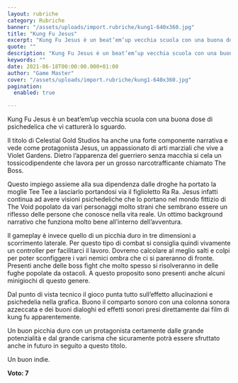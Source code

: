 ```yaml
---
layout: rubriche
category: Rubriche
banner: "/assets/uploads/import.rubriche/kung1-640x360.jpg"
title: "Kung Fu Jesus"
excerpt: "Kung Fu Jesus è un beat’em’up vecchia scuola con una buona dose di psichedelica che vi catturerà lo sguardo. Il titolo di Celestial Gold Studios ha anche una forte componente narrativa e vede come protagonista Jesus, un appassionato di arti marziali che vive a Violet Gardens. Dietro l’apparenza del guerriero senza macchia si cela un [&hellip"
quote: ""
description: "Kung Fu Jesus è un beat’em’up vecchia scuola con una buona dose di psichedelica che vi catturerà lo sguardo. Il titolo di Celestial Gold Studios ha anche una forte componente narrativa e vede come protagonista Jesus, un appassionato di arti marziali che vive a Violet Gardens. Dietro l’apparenza del guerriero senza macchia si cela un [&hellip"
keywords: ""
date: 2021-06-18T00:00:00.000+01:00
author: "Game Master"
cover: "/assets/uploads/import.rubriche/kung1-640x360.jpg"
pagination:
  enabled: true

---
```


Kung Fu Jesus è un beat’em’up vecchia scuola con una buona dose di psichedelica che vi catturerà lo sguardo.

Il titolo di Celestial Gold Studios ha anche una forte componente narrativa e vede come protagonista Jesus, un appassionato di arti marziali che vive a Violet Gardens. Dietro l’apparenza del guerriero senza macchia si cela un tossicodipendente che lavora per un grosso narcotrafficante chiamato The Boss.

Questo impiego assieme alla sua dipendenza dalle droghe ha portato la moglie Tee Tee a lasciarlo portandosi via il figlioletto Ra Ra. Jesus infatti continua ad avere visioni psichedeliche che lo portano nel mondo fittizio di The Void popolato da vari personaggi molto strani che sembrano essere un riflesso delle persone che conosce nella vita reale. Un ottimo background narrativo che funziona molto bene all’interno dell’avventura.

Il gameplay è invece quello di un picchia duro in tre dimensioni a scorrimento laterale. Per questo tipo di combat si consiglia quindi vivamente un controller per facilitarci il lavoro. Dovremo calcolare al meglio salti e colpi per poter sconfiggere i vari nemici ombra che ci si pareranno di fronte. Presenti anche delle boss fight che molto spesso si risolveranno in delle fughe popolate da ostacoli. A questo proposito sono presenti anche alcuni minigiochi di questo genere.

Dal punto di vista tecnico il gioco punta tutto sull’effetto allucinazioni e psichedelia nella grafica. Buono il comparto sonoro con una colonna sonora azzeccata e dei buoni dialoghi ed effetti sonori presi direttamente dai film di kung fu apparentemente.

Un buon picchia duro con un protagonista certamente dalle grande potenzialità e dal grande carisma che sicuramente potrà essere sfruttato anche in futuro in seguito a questo titolo.

Un buon indie.

**Voto: 7**